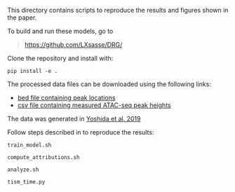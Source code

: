 This directory contains scripts to reproduce the results and figures shown in the paper. 

To build and run these models, go to 
> https://github.com/LXsasse/DRG/

Clone the repository and install with: 
```
pip install -e .
```

The processed data files can be downloaded using the following links:
  - [bed file containing peak locations](https://www.dropbox.com/s/r8drj2wxc07bt4j/ImmGenATAC1219.peak_matched.txt?dl=0)
  - [csv file containing measured ATAC-seq peak heights](https://www.dropbox.com/s/7mmd4v760eux755/mouse_peak_heights.csv?dl=0)

The data was generated in [Yoshida et al. 2019](https://doi.org/10.1016/j.cell.2018.12.036)

Follow steps described in to reproduce the results:

```
train_model.sh
```
```
compute_attributions.sh
```
```
analyze.sh
```
```
tism_time.py
```
